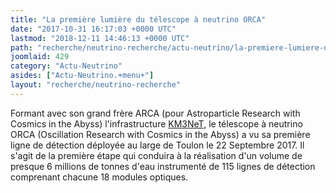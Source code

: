 ```yaml
---
title: "La première lumière du télescope à neutrino ORCA"
date: "2017-10-31 16:17:03 +0000 UTC"
lastmod: "2018-12-11 14:46:13 +0000 UTC"
path: "recherche/neutrino-recherche/actu-neutrino/la-premiere-lumiere-du-telescope-a-neutrino-orca.fr.md"
joomlaid: 429
category: "Actu-Neutrino"
asides: ["Actu-Neutrino.+menu+"]
layout: "recherche/neutrino-recherche"
---
```

Formant avec son grand frère ARCA (pour Astroparticle Research with Cosmics in the Abyss) l'infrastructure [KM3NeT](http://www.km3net.org), le télescope à neutrino ORCA (Oscillation Research with Cosmics in the Abyss) a vu sa première ligne de détection déployée au large de Toulon le 22 Septembre 2017. Il s'agit de la première étape qui conduira à la réalisation d'un volume de presque 6 millions de tonnes d'eau instrumenté de 115 lignes de détection comprenant chacune 18 modules optiques.
